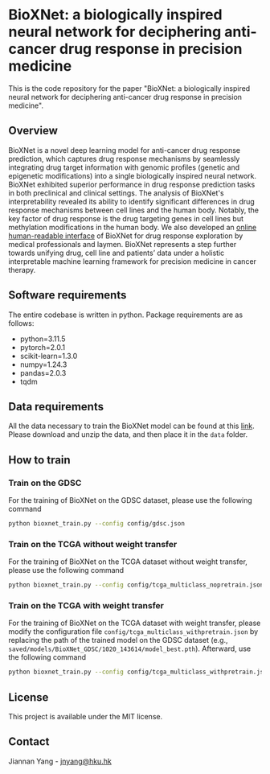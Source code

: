 # BioXNet: a biologically inspired neural network for deciphering anti-cancer drug response in precision medicine
This is the code repository for the paper "BioXNet: a biologically inspired neural network for deciphering anti-cancer drug response in precision medicine".
## Overview
BioXNet is a novel deep learning model for anti-cancer drug response prediction, which captures drug response mechanisms by seamlessly integrating drug target information with genomic profiles (genetic and epigenetic modifications) into a single biologically inspired neural network. BioXNet exhibited superior performance in drug response prediction tasks in both preclinical and clinical settings. The analysis of BioXNet's interpretability revealed its ability to identify significant differences in drug response mechanisms between cell lines and the human body. Notably, the key factor of drug response is the drug targeting genes in cell lines but methylation modifications in the human body. We also developed an [online human-readable interface](https://huggingface.co/spaces/Jayet010/bioxnet) of BioXNet for drug response exploration by medical professionals and laymen. BioXNet represents a step further towards unifying drug, cell line and patients’ data under a holistic interpretable machine learning framework for precision medicine in cancer therapy.
## Software requirements
The entire codebase is written in python. Package requirements are as follows:
- python=3.11.5
- pytorch=2.0.1
- scikit-learn=1.3.0
- numpy=1.24.3
- pandas=2.0.3
- tqdm
## Data requirements
All the data necessary to train the BioXNet model can be found at this [link](https://drive.google.com/file/d/1roNYMD1R3Qhed7f6dkzDNDNwSq7T5QRg/view?usp=sharing). Please download and unzip the data, and then place it in the `data` folder.
## How to train
### Train on the GDSC
For the training of BioXNet on the GDSC dataset, please use the following command
```bash
python bioxnet_train.py --config config/gdsc.json
```
### Train on the TCGA without weight transfer
For the training of BioXNet on the TCGA dataset without weight transfer, please use the following command
```bash
python bioxnet_train.py --config config/tcga_multiclass_nopretrain.json
```
### Train on the TCGA with weight transfer
For the training of BioXNet on the TCGA dataset with weight transfer, please modify the configuration file `config/tcga_multiclass_withpretrain.json` by replacing the path of the trained model on the GDSC dataset (e.g., `saved/models/BioXNet_GDSC/1020_143614/model_best.pth`). Afterward, use the following command
```bash
python bioxnet_train.py --config config/tcga_multiclass_withpretrain.json
```
## License
This project is available under the MIT license.
## Contact
Jiannan Yang - jnyang@hku.hk 
